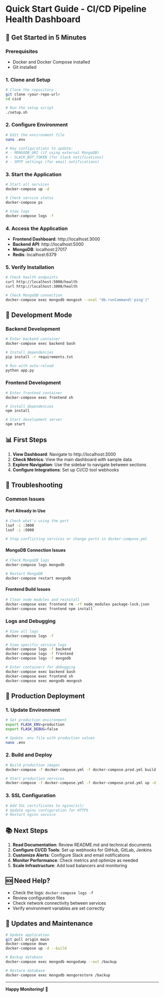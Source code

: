 # Quick Start Guide - CI/CD Pipeline Health Dashboard

## 🚀 Get Started in 5 Minutes

### Prerequisites
- Docker and Docker Compose installed
- Git installed

### 1. Clone and Setup
```bash
# Clone the repository
git clone <your-repo-url>
cd cicd

# Run the setup script
./setup.sh
```

### 2. Configure Environment
```bash
# Edit the environment file
nano .env

# Key configurations to update:
# - MONGODB_URI (if using external MongoDB)
# - SLACK_BOT_TOKEN (for Slack notifications)
# - SMTP settings (for email notifications)
```

### 3. Start the Application
```bash
# Start all services
docker-compose up -d

# Check service status
docker-compose ps

# View logs
docker-compose logs -f
```

### 4. Access the Application
- **Frontend Dashboard**: http://localhost:3000
- **Backend API**: http://localhost:5000
- **MongoDB**: localhost:27017
- **Redis**: localhost:6379

### 5. Verify Installation
```bash
# Check health endpoints
curl http://localhost:5000/health
curl http://localhost:3000/health

# Check MongoDB connection
docker-compose exec mongodb mongosh --eval "db.runCommand('ping')"
```

## 🔧 Development Mode

### Backend Development
```bash
# Enter backend container
docker-compose exec backend bash

# Install dependencies
pip install -r requirements.txt

# Run with auto-reload
python app.py
```

### Frontend Development
```bash
# Enter frontend container
docker-compose exec frontend sh

# Install dependencies
npm install

# Start development server
npm start
```

## 📊 First Steps

1. **View Dashboard**: Navigate to http://localhost:3000
2. **Check Metrics**: View the main dashboard with sample data
3. **Explore Navigation**: Use the sidebar to navigate between sections
4. **Configure Integrations**: Set up CI/CD tool webhooks

## 🐛 Troubleshooting

### Common Issues

#### Port Already in Use
```bash
# Check what's using the port
lsof -i :3000
lsof -i :5000

# Stop conflicting services or change ports in docker-compose.yml
```

#### MongoDB Connection Issues
```bash
# Check MongoDB logs
docker-compose logs mongodb

# Restart MongoDB
docker-compose restart mongodb
```

#### Frontend Build Issues
```bash
# Clear node modules and reinstall
docker-compose exec frontend rm -rf node_modules package-lock.json
docker-compose exec frontend npm install
```

### Logs and Debugging
```bash
# View all logs
docker-compose logs -f

# View specific service logs
docker-compose logs -f backend
docker-compose logs -f frontend
docker-compose logs -f mongodb

# Enter containers for debugging
docker-compose exec backend bash
docker-compose exec frontend sh
docker-compose exec mongodb mongosh
```

## 🚀 Production Deployment

### 1. Update Environment
```bash
# Set production environment
export FLASK_ENV=production
export FLASK_DEBUG=false

# Update .env file with production values
nano .env
```

### 2. Build and Deploy
```bash
# Build production images
docker-compose -f docker-compose.yml -f docker-compose.prod.yml build

# Start production services
docker-compose -f docker-compose.yml -f docker-compose.prod.yml up -d
```

### 3. SSL Configuration
```bash
# Add SSL certificates to nginx/ssl/
# Update nginx configuration for HTTPS
# Restart nginx service
```

## 📚 Next Steps

1. **Read Documentation**: Review README.md and technical documents
2. **Configure CI/CD Tools**: Set up webhooks for GitHub, GitLab, Jenkins
3. **Customize Alerts**: Configure Slack and email notifications
4. **Monitor Performance**: Check metrics and optimize as needed
5. **Scale Infrastructure**: Add load balancers and monitoring

## 🆘 Need Help?

- Check the logs: `docker-compose logs -f`
- Review configuration files
- Check network connectivity between services
- Verify environment variables are set correctly

## 🔄 Updates and Maintenance

```bash
# Update application
git pull origin main
docker-compose down
docker-compose up -d --build

# Backup database
docker-compose exec mongodb mongodump --out /backup

# Restore database
docker-compose exec mongodb mongorestore /backup
```

---

**Happy Monitoring! 🎉**

